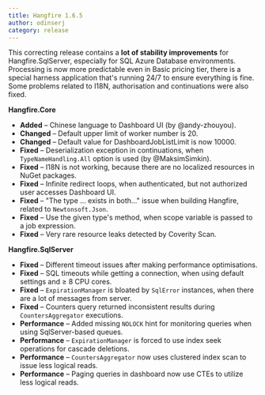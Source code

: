 ```yaml
---
title: Hangfire 1.6.5
author: odinserj
category: release
---
```


This correcting release contains a **lot of stability improvements** for Hangfire.SqlServer, especially for SQL Azure Database environments. Processing is now more predictable even in Basic pricing tier, there is a special harness application that's running 24/7 to ensure everything is fine. Some problems related to I18N, authorisation and continuations were also fixed.

**Hangfire.Core**

* **Added** – Chinese language to Dashboard UI (by @andy-zhouyou).
* **Changed** – Default upper limit of worker number is 20.
* **Changed** – Default value for DashboardJobListLimit is now 10000.
* **Fixed** – Deserialization exception in continuations, when `TypeNameHandling.All` option is used (by  @MaksimSimkin).
* **Fixed** – I18N is not working, because there are no localized resources in NuGet packages.
* **Fixed** – Infinite redirect loops, when authenticated, but not authorized user accesses Dashboard UI.
* **Fixed** – "The type ... exists in both..." issue when building Hangfire, related to `Newtonsoft.Json`.
* **Fixed** – Use the given type's method, when scope variable is passed to a job expression.
* **Fixed** – Very rare resource leaks detected by Coverity Scan.

**Hangfire.SqlServer**

* **Fixed** – Different timeout issues after making performance optimisations.
* **Fixed** – SQL timeouts while getting a connection, when using default settings and &ge; 8 CPU cores.
* **Fixed** – `ExpirationManager` is bloated by `SqlError` instances, when there are a lot of messages from server.
* **Fixed** – Counters query returned inconsistent results during `CountersAggregator` executions.
* **Performance** – Added missing `NOLOCK` hint for monitoring queries when using SqlServer-based queues.
* **Performance** – `ExpirationManager` is forced to use index seek operations for cascade deletions.
* **Performance** – `CountersAggregator` now uses clustered index scan to issue less logical reads.
* **Performance** – Paging queries in dashboard now use CTEs to utilize less logical reads.
